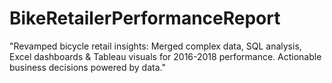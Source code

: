 # BikeRetailerPerformanceReport
"Revamped bicycle retail insights: Merged complex data, SQL analysis, Excel dashboards &amp; Tableau visuals for 2016-2018 performance. Actionable business decisions powered by data."
